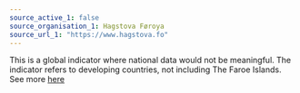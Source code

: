 ```yaml
---
source_active_1: false
source_organisation_1: Hagstova Føroya
source_url_1: "https://www.hagstova.fo"
---
```

This is a global indicator where national data would not be meaningful. The indicator refers to developing countries, not including The Faroe Islands.
See more [here](https://ourworldindata.org/grapher/international-finance-clean-energy)
